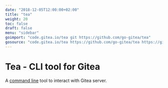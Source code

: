 ```yaml
---
date: "2018-12-05T12:00:00+02:00"
title: "tea"
weight: 20
toc: false
draft: false
menu: "sidebar"
goimport: "code.gitea.io/tea git https://github.com/go-gitea/tea"
gosource: "code.gitea.io/tea https://github.com/go-gitea/tea https://github.com/go-gitea/tea/tree/master{/dir} https://github.com/go-gitea/tea/blob/master{/dir}/{file}#L{line}"
---
```


# Tea - CLI tool for Gitea


A [command line](http://github.com/go-gitea/tea) tool to interact with Gitea server.
